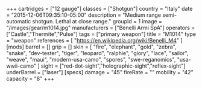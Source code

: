 +++
cartridges = ["12 gauge"]
classes = ["Shotgun"]
country = "Italy"
date = "2015-12-06T09:35:10-05:00"
description = "Medium range semi-automatic shotgun. Lethal at close range."
groupId = 1
image = "/images/gear/m1014.jpg"
manufacturers = ["Benelli Armi SpA"]
operators = ["Castle","Thermite","Pulse"]
tags = ["primary weapon"]
title = "M1014"
type = "weapon"
references = [
  "https://en.wikipedia.org/wiki/Benelli_M4"
]
[mods]
  barrel = []
  grip = []
  skin = [
    "fire",
    "elephant",
    "gold",
    "zebra",
    "snake",
    "dev-tester",
    "tiger",
    "leopard",
    "ralphie",
    "glory",
    "lace",
    "sailor",
    "weave",
    "maui",
    "modern-usa-camo",
    "spores",
    "swe-reganomics",
    "usa-wwii-camo"
  ]
  sight = ["red-dot-sight","holographic-sight","reflex-sight"]
  underBarrel = ["laser"]
[specs]
  damage = "45"
  fireRate = ""
  mobility = "42"
  capacity = "8"
+++

